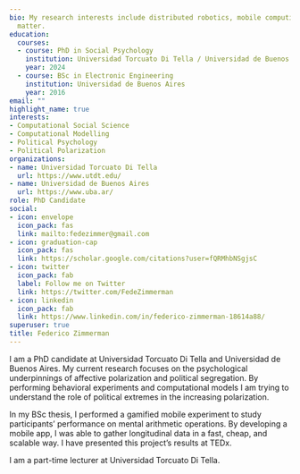 ```yaml
---
bio: My research interests include distributed robotics, mobile computing and programmable
  matter.
education:
  courses:
  - course: PhD in Social Psychology 
    institution: Universidad Torcuato Di Tella / Universidad de Buenos Aires
    year: 2024
  - course: BSc in Electronic Engineering
    institution: Universidad de Buenos Aires
    year: 2016
email: ""
highlight_name: true
interests:
- Computational Social Science
- Computational Modelling
- Political Psychology
- Political Polarization
organizations:
- name: Universidad Torcuato Di Tella
  url: https://www.utdt.edu/
- name: Universidad de Buenos Aires
  url: https://www.uba.ar/
role: PhD Candidate
social:
- icon: envelope
  icon_pack: fas
  link: mailto:fedezimmer@gmail.com
- icon: graduation-cap
  icon_pack: fas
  link: https://scholar.google.com/citations?user=fQRMhbNSgjsC
- icon: twitter
  icon_pack: fab
  label: Follow me on Twitter
  link: https://twitter.com/FedeZimmerman
- icon: linkedin
  icon_pack: fab
  link: https://www.linkedin.com/in/federico-zimmerman-18614a88/
superuser: true
title: Federico Zimmerman
---
```


I am a PhD candidate at Universidad Torcuato Di Tella and Universidad de Buenos Aires. My current research focuses on the psychological underpinnings of affective polarization and political segregation. By performing behavioral experiments and computational models I am trying to understand the role of political extremes in the increasing polarization.

In my BSc thesis, I performed a gamified mobile experiment to study participants’ performance on mental arithmetic operations. By developing a mobile app, I was able to gather longitudinal data in a fast, cheap, and scalable way. I have presented this project’s results at TEDx.

I am a part-time lecturer at Universidad Torcuato Di Tella.